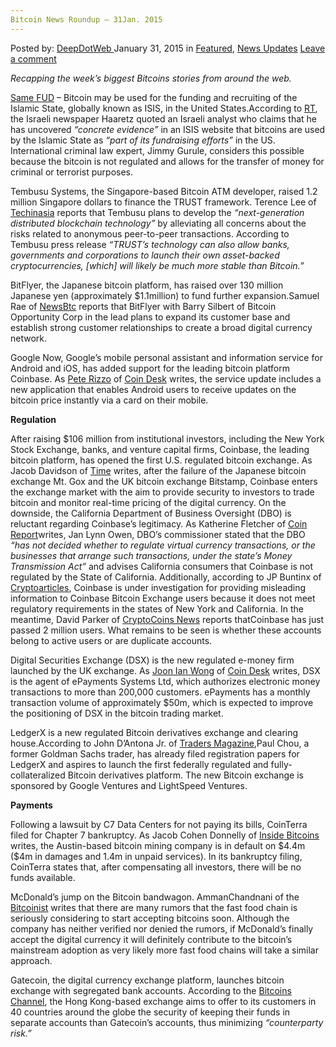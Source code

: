```yaml
---
Bitcoin News Roundup – 31Jan. 2015
---
```

<article class="post-listing post-8942 post type-post status-publish format-standard has-post-thumbnail hentry category-deepdot-news category-news-updates tag-2524 tag-31jan tag-bitcoin tag-news tag-roundup">
    <div class="post-inner">
        <span>Posted by: <a href="https://www.deepdotweb.com/author/admin/" title="">DeepDotWeb </a></span>
    <span>January 31, 2015</span>
    <span>in <a href="https://www.deepdotweb.com/category/deepdot-news/" rel="category tag">Featured</a>, <a href="https://www.deepdotweb.com/category/news-updates/" rel="category tag">News Updates</a></span>
    <span><a href="https://www.deepdotweb.com/2015/01/31/bitcoin-news-roundup-31jan-2015/#respond">Leave a comment</a></span>
    </p>
    <div class="clear"></div>
    <div class="entry">
    <p><em>Recapping the week&#8217;s biggest Bitcoins stories from around the web. </em></p>
    <p><a title="ISIS Supporter: The Islamic State Does NOT Use Bitcoin" href="http://www.deepdotweb.com/2014/09/22/bitcoin-is-not-being-used-by-the-islamic-state/">Same FUD</a> &#8211; Bitcoin may be used for the funding and recruiting of the Islamic State, globally known as ISIS, in the United States.According to <a href="http://rt.com/usa/227703-bitcoin-isis-us-fundraising/">RT</a>, the Israeli newspaper Haaretz quoted an Israeli analyst who claims that he has uncovered <em>“concrete evidence”</em> in an ISIS website that bitcoins are used by the Islamic State as <em>“part of its fundraising efforts” </em>in the US. International criminal law expert, Jimmy Gurule, considers this possible because the bitcoin is not regulated and allows for the transfer of money for criminal or terrorist purposes.</p>
    <p>Tembusu Systems, the Singapore-based Bitcoin ATM developer, raised 1.2 million Singapore dollars to finance the TRUST framework. Terence Lee of <a href="https://www.techinasia.com/singapores-tembusu-systems-raises-887k-dissociates-bitcoin/">Techinasia</a> reports that Tembusu plans to develop the <em>“next-generation distributed blockchain technology”</em> by alleviating all concerns about the risks related to anonymous peer-to-peer transactions. According to Tembusu press release <em>“TRUST’s technology can also allow banks, governments and corporations to launch their own asset-backed cryptocurrencies, [which] will likely be much more stable than Bitcoin.”</em></p>
    <p>BitFlyer, the Japanese bitcoin platform, has raised over 130 million Japanese yen (approximately $1.1million) to fund further expansion.Samuel Rae of <a href="http://newsbtc.com/2015/01/28/bitflyer-draws-1-1m-led-silbert-total-investment-now-2-93m/">NewsBtc</a> reports that BitFlyer with Barry Silbert of Bitcoin Opportunity Corp in the lead plans to expand its customer base and establish strong customer relationships to create a broad digital currency network.</p>
    <p>Google Now, Google’s mobile personal assistant and information service for Android and iOS, has added support for the leading bitcoin platform Coinbase. As <a href="http://www.coindesk.com/author/pete-rizzo/">Pete Rizzo</a> of <a href="http://www.coindesk.com/google-now-coinbase-support/">Coin Desk</a> writes, the service update includes a new application that enables Android users to receive updates on the bitcoin price instantly via a card on their mobile.</p>
    <p><strong>Regulation</strong></p>
    <p>After raising $106 million from institutional investors, including the New York Stock Exchange, banks, and venture capital firms, Coinbase, the leading bitcoin platform, has opened the first U.S. regulated bitcoin exchange. As Jacob Davidson of <a href="http://time.com/money/3682313/coinbase-bitcoin-exchange/">Time</a> writes, after the failure of the Japanese bitcoin exchange Mt. Gox and the UK bitcoin exchange Bitstamp, Coinbase enters the exchange market with the aim to provide security to investors to trade bitcoin and monitor real-time pricing of the digital currency. On the downside, the California Department of Business Oversight (DBO) is reluctant regarding Coinbase’s legitimacy. As Katherine Fletcher of <a href="https://coinreport.net/coinbase-exchange-not-regulated-california-says-state/">Coin Report</a>writes, Jan Lynn Owen, DBO’s commissioner stated that the DBO <em>“has not decided whether to regulate virtual currency transactions, or the businesses that arrange such transactions, under the state’s Money Transmission Act”</em> and advises California consumers that Coinbase is not regulated by the State of California. Additionally, according to JP Buntinx of <a href="http://www.cryptoarticles.com/crypto-news/coinbase-inc-under-investigation-regarding-misleading-information-about-their-bitcoin-exchange">Cryptoarticles</a>, Coinbase is under investigation for providing misleading information to Coinbase Bitcoin Exchange users because it does not meet regulatory requirements in the states of New York and California. In the meantime, David Parker of <a href="https://www.cryptocoinsnews.com/bitcoin-exchange-coinbase-just-passed-2-million-users/">CryptoCoins News</a> reports thatCoinbase has just passed 2 million users. What remains to be seen is whether these accounts belong to active users or are duplicate accounts.</p>
    <p>Digital Securities Exchange (DSX) is the new regulated e-money firm launched by the UK exchange. As <a href="http://www.coindesk.com/author/joon-ian-wong/">Joon Ian Wong</a> of <a href="http://www.coindesk.com/uk-exchange-launches-backing-regulated-e-money-firm/">Coin Desk</a> writes, DSX is the agent of ePayments Systems Ltd, which authorizes electronic money transactions to more than 200,000 customers. ePayments has a monthly transaction volume of approximately $50m, which is expected to improve the positioning of DSX in the bitcoin trading market.</p>
    <p>LedgerX is a new regulated Bitcoin derivatives exchange and clearing house.According to John D&#8217;Antona Jr. of <a href="http://www.tradersmagazine.com/news/ecns_and_exchanges/ex-goldman-trader-readies-new-bitcoin-exchange-113397-1.html">Traders Magazine</a>,Paul Chou, a former Goldman Sachs trader, has already filed registration papers for LedgerX and aspires to launch the first federally regulated and fully- collateralized Bitcoin derivatives platform. The new Bitcoin exchange is sponsored by Google Ventures and LightSpeed Ventures.</p>
    <p><strong>Payments</strong></p>
    <p>Following a lawsuit by C7 Data Centers for not paying its bills, CoinTerra filed for Chapter 7 bankruptcy. As Jacob Cohen Donnelly of <a href="http://insidebitcoins.com/news/another-miner-meltdown-cointerra-files-for-bankruptcy/29275">Inside Bitcoins</a> writes, the Austin-based bitcoin mining company is in default on $4.4m ($4m in damages and 1.4m in unpaid services). In its bankruptcy filing, CoinTerra states that, after compensating all investors, there will be no funds available.</p>
    <p>McDonald’s jump on the Bitcoin bandwagon. AmmanChandnani of the <a href="http://bitcoinist.net/mcdonalds-might-start-accepting-bitcoin-soon/">Bitcoinist</a> writes that there are many rumors that the fast food chain is seriously considering to start accepting bitcoins soon. Although the company has neither verified nor denied the rumors, if McDonald’s finally accept the digital currency it will definitely contribute to the bitcoin’s mainstream adoption as very likely more fast food chains will take a similar approach.</p>
    <p>Gatecoin, the digital currency exchange platform, launches bitcoin exchange with segregated bank accounts. According to the <a href="http://bitcoinschannel.com/gatecoin-launches-bitcoin-exchange-with-segregated-bank-accounts/">Bitcoins Channel</a>, the Hong Kong-based exchange aims to offer to its customers in 40 countries around the globe the security of keeping their funds in separate accounts than Gatecoin’s accounts, thus minimizing <em>“counterparty risk.”</em></p>
    </div>
    <span style="display:none"><a href="https://www.deepdotweb.com/tag/2015/" rel="tag">2015</a> <a href="https://www.deepdotweb.com/tag/31jan/" rel="tag">31jan</a> <a href="https://www.deepdotweb.com/tag/bitcoin/" rel="tag">bitcoin</a> <a href="https://www.deepdotweb.com/tag/news/" rel="tag">news</a> <a href="https://www.deepdotweb.com/tag/roundup/" rel="tag">roundup</a></span> <span style="display:none" class="updated">2015-01-31</span>
    <div style="display:none" class="vcard author" itemprop="author" itemscope itemtype="http://schema.org/Person"><strong class="fn" itemprop="name"><a href="https://www.deepdotweb.com/author/admin/" title="Posts by DeepDotWeb" rel="author">DeepDotWeb</a></strong></div>
    </div>
</article>

